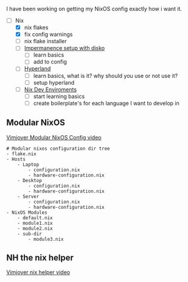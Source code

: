 I have been working on getting my NixOS config exactly how i want it.

- [ ] Nix
	- [x] nix flakes
	- [x] fix config warnings
	- [ ] nix flake installer 
	- [ ] [Impermanence setup with disko](https://www.youtube.com/watch?v=YPKwkWtK7l0&t=88s)
		- [ ] learn basics
		- [ ] add to config
	- [ ] [Hyperland](https://www.youtube.com/watch?v=61wGzIv12Ds)
		- [ ] learn basics, what is it? why should you use or not use it?
		- [ ] setup hyperland
	- [ ] [Nix Dev Enviroments](https://www.youtube.com/watch?v=yQwW8dkuHqw)
		- [ ] start learning basics
		- [ ] create boilerplate's for each language I want to develop in

## Modular NixOS
[Vimjoyer Modular NixOS Config video](https://www.youtube.com/watch?v=vYc6IzKvAJQ)

```
# Modular nixos configuration dir tree
- flake.nix
- Hosts
	- Laptop
		- configuration.nix
		- hardware-configuration.nix
	- Desktop
		- configuration.nix
		- hardware-configuration.nix
	- Server
		- configuration.nix
		- hardware-configuration.nix
- NixOS Modules
	- default.nix
	- module1.nix
	- module2.nix
	- sub-dir
		- module3.nix
```

## NH the nix helper
[Vimjoyer nix helper video](https://www.youtube.com/watch?v=DnA4xNTrrqY&t=91s)
